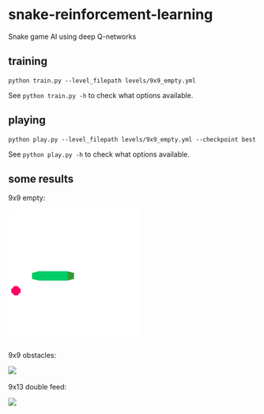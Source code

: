 # snake-reinforcement-learning

Snake game AI using deep Q-networks

## training

```
python train.py --level_filepath levels/9x9_empty.yml
```
See `python train.py -h` to check what options available.

## playing

```
python play.py --level_filepath levels/9x9_empty.yml --checkpoint best
```
See `python play.py -h` to check what options available.

## some results

9x9 empty:

![](./examples/empty.gif)

9x9 obstacles:

![](./examples/obstacles.gif)

9x13 double feed:

![](./examples/double_feed.gif)
